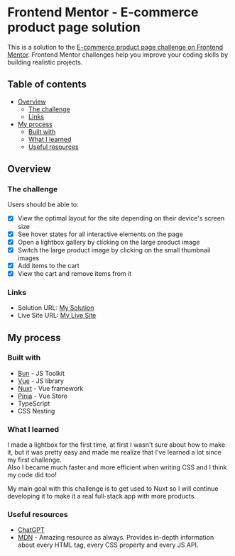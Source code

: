 # Frontend Mentor - E-commerce product page solution

This is a solution to the [E-commerce product page challenge on Frontend Mentor](https://www.frontendmentor.io/challenges/ecommerce-product-page-UPsZ9MJp6). Frontend Mentor challenges help you improve your coding skills by building realistic projects.

## Table of contents

- [Overview](#overview)
  - [The challenge](#the-challenge)
  - [Links](#links)
- [My process](#my-process)
  - [Built with](#built-with)
  - [What I learned](#what-i-learned)
  - [Useful resources](#useful-resources)


## Overview

### The challenge

Users should be able to:

- [x] View the optimal layout for the site depending on their device's screen size
- [x] See hover states for all interactive elements on the page
- [x] Open a lightbox gallery by clicking on the large product image
- [x] Switch the large product image by clicking on the small thumbnail images
- [x] Add items to the cart
- [x] View the cart and remove items from it

### Links

- Solution URL: [My Solution]()
- Live Site URL: [My Live Site](https://rodrfct.github.io/ecommerce-product-page/products/sneakers)

## My process

### Built with

- [Bun](https://bun.sh/) - JS Toolkit
- [Vue](https://vuejs.org/) - JS library
- [Nuxt](https://nuxt.com) - Vue framework
- [Pinia](https://pinia.vuejs.org/) - Vue Store
- TypeScript
- CSS Nesting



### What I learned

I made a lightbox for the first time, at first I wasn't sure about how to make it, but it was pretty easy and made me realize that I've learned a lot since my first challenge.  
Also I became much faster and more efficient when writing CSS and I think my code did too!

My main goal with this challenge is to get used to Nuxt so I will continue developing it to make it a real full-stack app with more products.


### Useful resources

- [ChatGPT](https://chat.openai.com/)
- [MDN](https://developer.mozilla.org/) - Amazing resource as always. Provides in-depth information about every HTML tag, every CSS property and every JS API.